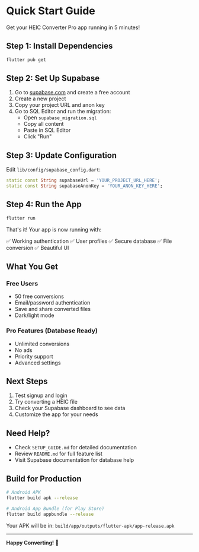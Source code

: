 # Quick Start Guide

Get your HEIC Converter Pro app running in 5 minutes!

## Step 1: Install Dependencies

```bash
flutter pub get
```

## Step 2: Set Up Supabase

1. Go to [supabase.com](https://supabase.com) and create a free account
2. Create a new project
3. Copy your project URL and anon key
4. Go to SQL Editor and run the migration:
   - Open `supabase_migration.sql`
   - Copy all content
   - Paste in SQL Editor
   - Click "Run"

## Step 3: Update Configuration

Edit `lib/config/supabase_config.dart`:

```dart
static const String supabaseUrl = 'YOUR_PROJECT_URL_HERE';
static const String supabaseAnonKey = 'YOUR_ANON_KEY_HERE';
```

## Step 4: Run the App

```bash
flutter run
```

That's it! Your app is now running with:

✅ Working authentication
✅ User profiles
✅ Secure database
✅ File conversion
✅ Beautiful UI

## What You Get

### Free Users
- 50 free conversions
- Email/password authentication
- Save and share converted files
- Dark/light mode

### Pro Features (Database Ready)
- Unlimited conversions
- No ads
- Priority support
- Advanced settings

## Next Steps

1. Test signup and login
2. Try converting a HEIC file
3. Check your Supabase dashboard to see data
4. Customize the app for your needs

## Need Help?

- Check `SETUP_GUIDE.md` for detailed documentation
- Review `README.md` for full feature list
- Visit Supabase documentation for database help

## Build for Production

```bash
# Android APK
flutter build apk --release

# Android App Bundle (for Play Store)
flutter build appbundle --release
```

Your APK will be in: `build/app/outputs/flutter-apk/app-release.apk`

---

**Happy Converting!** 🚀
